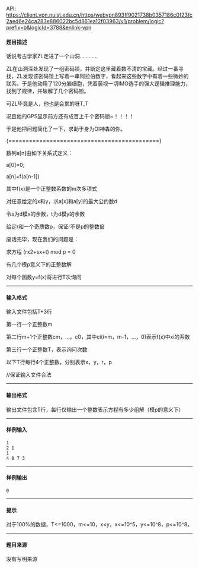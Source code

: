 API: https://client.vpn.nuist.edu.cn/https/webvpn893ff9021738b0357186c0f23fc2aed6e24ca283e886022bc5d861ea12f03963/v1/problem/logic?prefix=b&logicId=3788&enlink-vpn

#### 题目描述

话说考古学家ZL走进了一个山洞…………

ZL在山洞深处发现了一组密码锁，并断定这里藏着数不清的宝藏。经过一番寻找，ZL发现该密码锁上写着一串阿拉伯数字，看起来这些数字中有着一些微妙的联系。于是他动用了120分脑细胞，凭着藐视一切IMO选手的强大逻辑推理能力，找到了规律，并破解了几个密码锁。

可ZL毕竟是人，他也是会累的呀T\_T

况且他的GPS显示前方还有成百上千个密码锁~！！！！

于是他把问题简化了一下，求助于身为OI神犇的你。

{============================================}

数列a\[n\]由如下关系式定义：

a\[0\]=0;

a\[n\]=f(a\[n-1\])

其中f(x)是一个正整数系数的m次多项式

对任意给定的x和y，求a\[x\]和a\[y\]的最大公约数d

令s为d模x的余数，t为d模y的余数

给定r和一个奇质数p，保证r不是p的整数倍

废话完毕，现在我们的问题是：

求方程 (rx2+sx+t) mod p = 0

有几个模p意义下的正整数解

对每个函数y=f(x)将进行T次询问

---

#### 输入格式

输入文件包括T+3行

第一行一个正整数m

第二行m+1个正整数cm，…，c0，其中ci(i=m，m-1，…，0)表示f(x)中xi的系数

第三行一个正整数T，表示询问次数

以下T行每行4个正整数，分别表示x，y，r，p

//保证输入文件合法

---

#### 输出格式

输出文件包含T行，每行仅输出一个整数表示方程有多少组解（模p的意义下）

---

#### 样例输入
```
1
2 1
1
4 8 7 3
```

---

#### 样例输出
```
0

```

---

#### 提示

﻿对于100%的数据，T<=1000，m<=10，x<y，x<=10^5，y<=10^8，p<=10^8。

---

#### 题目来源

没有写明来源